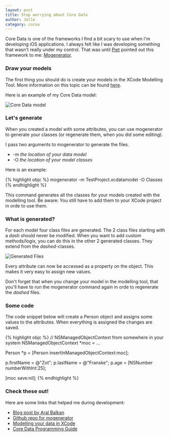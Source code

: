 ```yaml
---
layout: post
title: Stop worrying about Core Data
author: Jelle
category: cocoa
---
```


Core Data is one of the frameworks I find a bit scary to use when I'm developing iOS applications. I always felt like I was developing something that wasn't really under my control. That was until [Piet](http://www.twitter.com/junkiesxl) pointed out this framework to me: [Mogenerator](http://rentzsch.github.com/mogenerator/).

### Draw your models

The first thing you should do is create your models in the XCode Modelling Tool. More information on this topic can be found [here](http://developer.apple.com/library/ios/#documentation/DeveloperTools/Conceptual/XcodeCoreDataTools/Introduction/Introduction.html).

Here is an example of my Core Data model:

![Core Data model](http://10to1.blog.s3.amazonaws.com/core-data-model.png)

### Let's generate

When you created a model with some attributes, you can use mogenerator to generate your classes (or regenerate them, when you did some editing).

I pass two arguments to mogenerator to generate the files.

* -m _the location of your data model_
* -O _the location of your model classes_

Here is an example:

{% highlight objc %}
mogenerator -m TestProject.xcdatamodel -O Classes
{% endhighlight %}

This command generates all the classes for your models created with the modelling tool. Be aware: You still have to add them to your XCode project in orde to use them.

### What is generated?

For each model four class files are generated. The 2 class files starting with a _dash_ should never be modified. When you want to add custom methods/logix, you can do this in the other 2 generated classes. They extend from the _dashed_-classes.

![Generated Files](http://10to1.blog.s3.amazonaws.com/core-data-files.png)

Every attribute can now be accessed as a property on the object. This makes it very easy to assign new values.

Don't forget that when you change your model in the modelling tool, that you'll have to run the mogenerator command again in orde to regenerate the _dashed_ files.

### Some code

The code snippet below will create a Person object and assigns some values to the attributes. When everything is assigned the changes are saved.

{% highlight objc %}
// NSManagedObjectContext from somewhere in your system
NSManagedObjectContext *moc = ...

Person *p = [Person insertInManagedObjectContext:moc];

p.firstName = @"Zot";
p.lastName = @"Franske";
p.age = [NSNumber numberWithInt:25];

[moc save:nil];
{% endhighlight %}

### Check these out!

Here are some links that helped me during development:

* [Blog post by Aral Balkan](http://aralbalkan.com/2152)
* [Github repo for mogenerator](http://rentzsch.github.com/mogenerator/)
* [Modelling your data in XCode](http://developer.apple.com/library/ios/#documentation/DeveloperTools/Conceptual/XcodeCoreDataTools/Introduction/Introduction.html) 
* [Core Data Programming Guide](https://developer.apple.com/library/mac/#documentation/Cocoa/Conceptual/CoreData/cdProgrammingGuide.html)
